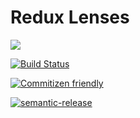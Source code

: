 # Redux Lenses

![](https://cdn.shopify.com/s/files/1/0267/4223/products/i-gotta-wear-shades-t-shirt-teeturtle_large.jpg)

[![Build Status](https://travis-ci.org/beardedtim/redux-lenses.svg?branch=master)](https://travis-ci.org/beardedtim/redux-lenses)

[![Commitizen friendly](https://img.shields.io/badge/commitizen-friendly-brightgreen.svg)](http://commitizen.github.io/cz-cli/)

[![semantic-release](https://img.shields.io/badge/%20%20%F0%9F%93%A6%F0%9F%9A%80-semantic--release-e10079.svg)](https://github.com/semantic-release/semantic-release)
